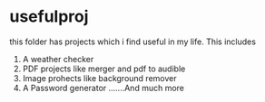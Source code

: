 # usefulproj
this folder has projects which i find useful in my life.
This includes 
1. A weather checker
2. PDF projects like merger and pdf to audible
3. Image prohects like background remover
4. A Password generator
.......And much more
